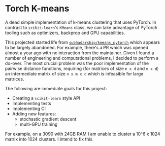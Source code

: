 # Torch K-means

A dead simple implementation of k-means clustering that uses PyTorch. In contrast to `scikit-learn`'s `KMeans` class, we can take advantage of PyTorch tooling such as optimizers, backprop and GPU capabilities.

This projected started life from [`subhadarship/kmeans_pytorch`](https://github.com/subhadarship/kmeans_pytorch) which appears to be largely abandoned. For example, there's a PR which was opened almost a year ago with no interaction from the maintainer. Given I found a number of engineering and computational problems, I decided to perform a do-over. The most crucial problem was the poor implementation of the pairwise distance functions, requiring (for matrices of size `n x d` and `m x d`) an intermediate matrix of size `n x m x d` which is infeasible for large matrices.

The following are immediate goals for this project:

* Creating a `scikit-learn` style API
* Implementing tests
* Implementing CI
* Adding new features:
  - stochastic gradient descent
  - multi-GPU training

For example, on a 3090 with 24GB RAM I am unable to cluster a 10^6 x 1024 matrix into 1024 clusters. I intend to fix this.
